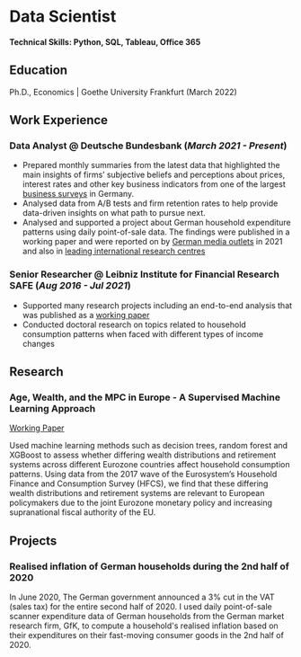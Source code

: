 
# Data Scientist

#### Technical Skills: Python, SQL, Tableau, Office 365

## Education
Ph.D., Economics | Goethe University Frankfurt (March 2022)								       		

## Work Experience
### Data Analyst @ Deutsche Bundesbank (_March 2021 - Present_)
- Prepared monthly summaries from the latest data that highlighted the main insights of firms’ subjective beliefs and perceptions about prices, interest rates and other key business indicators from one of the largest [business surveys](https://shorturl.at/xzSV1) in Germany.
- Analysed data from A/B tests and firm retention rates to help provide data-driven insights on what path to pursue next. 
- Analysed and supported a project about German household expenditure patterns using daily point-of-sale data. The findings were published in a working paper and were reported on by [German media outlets](https://shorturl.at/kHJP2) in 2021 and also in [leading international research centres](https://shorturl.at/uARU6) 

### Senior Researcher @ Leibniz Institute for Financial Research SAFE (_Aug 2016 - Jul 2021_)
- Supported many research projects including an end-to-end analysis that was published as a [working paper](https://shorturl.at/cjT350)
- Conducted doctoral research on topics related to household consumption patterns when faced with different types of income changes

## Research
### Age, Wealth, and the MPC in Europe - A Supervised Machine Learning Approach
[Working Paper](https://papers.ssrn.com/sol3/papers.cfm?abstract_id=4360002)

Used machine learning methods such as decision trees, random forest and XGBoost to assess whether differing wealth distributions and retirement systems across different Eurozone countries affect household consumption patterns. Using data from the 2017 wave of the Eurosystem’s Household Finance and Consumption Survey (HFCS), we find that these differing wealth distributions and retirement systems are relevant to European policymakers due to the joint Eurozone monetary policy and increasing supranational fiscal authority of the EU. 

## Projects

### Realised inflation of German households during the 2nd half of 2020

In June 2020, The German government announced a 3% cut in the VAT (sales tax) for the entire second half of 2020. I used daily point-of-sale scanner expenditure data of German households from the German market research firm, GfK, to compute a household's realised
inflation based on their expenditures on their fast-moving consumer goods in the 2nd half of 2020. 

